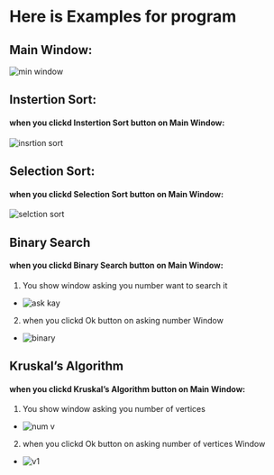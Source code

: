 # Here is Examples for program
## Main Window:
![min window](https://user-images.githubusercontent.com/119451645/209453891-fd3857e3-e113-49b3-b5c3-7b76a34a9e80.png)
## Instertion Sort:
#### when you clickd Instertion Sort button on Main Window:
![insrtion sort](https://user-images.githubusercontent.com/119451645/209453937-8c3ea45e-d29c-49c5-a601-9f52d94afeb0.png)
## Selection Sort:
#### when you clickd Selection Sort button on Main Window:
![selction sort](https://user-images.githubusercontent.com/119451645/209454180-d6134019-4d14-49ee-9b80-5901e372fab9.png)
## Binary Search
#### when you clickd Binary Search button on Main Window:
1. You show window asking you number want to search it
* ![ask kay](https://user-images.githubusercontent.com/119451645/209454250-38819128-c967-4d30-918a-2dce222636a1.png)
2. when you clickd Ok button on asking number Window
* ![binary](https://user-images.githubusercontent.com/119451645/209454362-da727596-8395-4620-a5b8-18ee84df3a0e.png)
## Kruskal’s Algorithm
#### when you clickd Kruskal’s Algorithm button on Main Window:
1. You show window asking you number of vertices
 * ![num v](https://user-images.githubusercontent.com/119451645/209454509-d7d41376-64db-40b6-b92b-5f1c447a2f9d.png)
2. when you clickd Ok button on asking number of vertices Window
  * ![v1](https://user-images.githubusercontent.com/119451645/209454651-835edb72-aba3-49ad-8542-78e131e21181.png)









